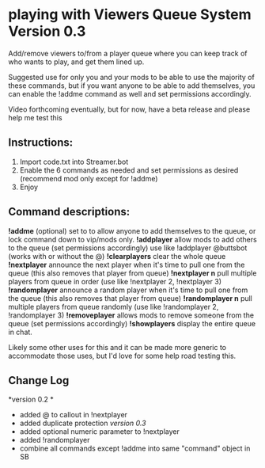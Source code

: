 # playing with Viewers Queue System  Version 0.3

Add/remove viewers to/from a player queue where you can keep track of who wants to play, and get them lined up.   

Suggested use for only you and your mods to be able to use the majority of these commands, but if you want anyone to be able to add themselves, you can enable the !addme command as well and set permissions accordingly.

Video forthcoming eventually, but for now, have a beta release and please help me test this

## Instructions:
1)  Import code.txt into Streamer.bot
2) Enable the 6 commands as needed and set permissions as desired (recommend mod only except for !addme)
3) Enjoy
 
## Command descriptions:
**!addme** (optional)  set to to allow anyone to add themselves to the queue, or lock command down to vip/mods only.
**!addplayer**  allow mods to add others to the queue (set permissions accordingly)  use like !addplayer @buttsbot  (works with or without the @)
**!clearplayers**  clear the whole queue
**!nextplayer**  announce the next player when it's time to pull one from the queue (this also removes that player from queue)
**!nextplayer n** pull multiple players from queue in order (use like !nextplayer 2, !nextplayer 3)
**!randomplayer**  announce a random player when it's time to pull one from the queue (this also removes that player from queue)
**!randomplayer n** pull multiple players from queue randomly (use like !randomplayer 2, !randomplayer 3)
**!removeplayer**  allows mods to remove someone from the queue (set permissions accordingly)
**!showplayers**  display the entire queue in chat.

Likely some other uses for this and it can be made more generic to accommodate those uses, but I'd love for some help road testing this.

## Change Log
*version 0.2 *
- added @ to callout in !nextplayer
- added duplicate protection
*version 0.3*
- added optional numeric parameter to !nextplayer
- added !randomplayer
- combine all commands except !addme into same "command" object in SB
